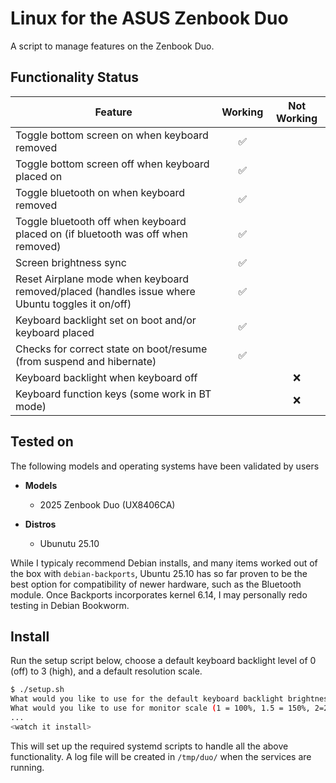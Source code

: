 # Linux for the ASUS Zenbook Duo

A script to manage features on the Zenbook Duo.

## Functionality Status

| Feature | Working | Not Working |
|---------|:-------:|:-----------:|
| Toggle bottom screen on when keyboard removed | ✅ | |
| Toggle bottom screen off when keyboard placed on | ✅ | |
| Toggle bluetooth on when keyboard removed | ✅ | |
| Toggle bluetooth off when keyboard placed on (if bluetooth was off when removed) | ✅ | |
| Screen brightness sync | ✅ | |
| Reset Airplane mode when keyboard removed/placed (handles issue where Ubuntu toggles it on/off) | ✅ | |
| Keyboard backlight set on boot and/or keyboard placed | ✅ | |
| Checks for correct state on boot/resume (from suspend and hibernate)| ✅ | |
| Keyboard backlight when keyboard off | | ❌ |
| Keyboard function keys (some work in BT mode) | | ❌ |

## Tested on

The following models and operating systems have been validated by users

- **Models**
    - 2025 Zenbook Duo (UX8406CA)

- **Distros**
    - Ubunutu 25.10

While I typicaly recommend Debian installs, and many items worked out of the box with `debian-backports`, Ubuntu 25.10 has so far proven to be the best option for compatibility of newer hardware, such as the Bluetooth module. Once Backports incorporates kernel 6.14, I may personally redo testing in Debian Bookworm.

## Install

Run the setup script below, choose a default keyboard backlight level of 0 (off) to 3 (high), and a default resolution scale.

```bash
$ ./setup.sh 
What would you like to use for the default keyboard backlight brightness [0-3]? 1
What would you like to use for monitor scale (1 = 100%, 1.5 = 150%, 2=200%) [1-2]? 1
...
<watch it install>
```

This will set up the required systemd scripts to handle all the above functionality. A log file will be created in `/tmp/duo/` when the services are running.